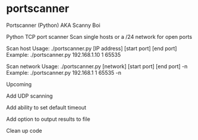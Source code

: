 # portscanner
Portscanner (Python)
AKA Scanny Boi

Python TCP port scanner
Scan single hosts or a /24 network for open ports

Scan host Usage: ./portscanner.py [IP address] [start port] [end port] Example: ./portscanner.py 192.168.1.10 1 65535

Scan network Usage: ./portscanner.py [network] [start port] [end port] -n Example: ./portscanner.py 192.168.1 1 65535 -n

Upcoming

Add UDP scanning

Add ability to set default timeout

Add option to output results to file

Clean up code
